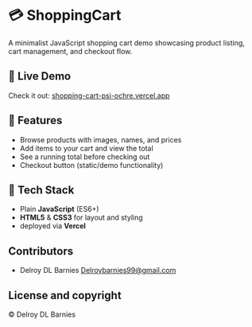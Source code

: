 # 💳 ShoppingCart

A minimalist JavaScript shopping cart demo showcasing product listing, cart management, and checkout flow.

## 🚀 Live Demo
Check it out: [shopping-cart-psi-ochre.vercel.app](https://shopping-cart-psi-ochre.vercel.app/)

## 🎯 Features

- Browse products with images, names, and prices  
- Add items to your cart and view the total  
- See a running total before checking out
- Checkout button (static/demo functionality)

## 🧩 Tech Stack

- Plain **JavaScript** (ES6+)  
- **HTML5** & **CSS3** for layout and styling  
- deployed via **Vercel**
  
## Contributors

- Delroy DL Barnies <Delroybarnies99@gmail.com>

## License and copyright

© Delroy DL Barnies
